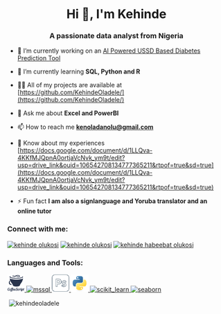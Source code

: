 <h1 align="center">Hi 👋, I'm Kehinde</h1>
<h3 align="center">A passionate data analyst from Nigeria</h3>

- 🔭 I’m currently working on an [AI Powered USSD Based Diabetes Prediction Tool](https://github.com/KehindeOladele/AI_Powered_USSD_Based_Diabetes_Prediction_Tool)

- 🌱 I’m currently learning **SQL, Python and R**

- 👨‍💻 All of my projects are available at [https://github.com/KehindeOladele/](https://github.com/KehindeOladele/)

- 💬 Ask me about **Excel and PowerBI**

- 📫 How to reach me **kenoladanolu@gmail.com**

- 📄 Know about my experiences [https://docs.google.com/document/d/1LLQva-4KKfMJQpnA0ortjaVcNvk_ym9t/edit?usp=drive_link&ouid=106542708134777365211&rtpof=true&sd=true](https://docs.google.com/document/d/1LLQva-4KKfMJQpnA0ortjaVcNvk_ym9t/edit?usp=drive_link&ouid=106542708134777365211&rtpof=true&sd=true)

- ⚡ Fun fact **I am also a signlanguage and Yoruba translator and an online tutor**

<h3 align="left">Connect with me:</h3>
<p align="left">
<a href="https://linkedin.com/in/kehinde olukosi" target="blank"><img align="center" src="https://raw.githubusercontent.com/rahuldkjain/github-profile-readme-generator/master/src/images/icons/Social/linked-in-alt.svg" alt="kehinde olukosi" height="30" width="40" /></a>
<a href="https://kaggle.com/kehinde olukosi" target="blank"><img align="center" src="https://raw.githubusercontent.com/rahuldkjain/github-profile-readme-generator/master/src/images/icons/Social/kaggle.svg" alt="kehinde olukosi" height="30" width="40" /></a>
<a href="https://www.hackerrank.com/kehinde habeebat olukosi" target="blank"><img align="center" src="https://raw.githubusercontent.com/rahuldkjain/github-profile-readme-generator/master/src/images/icons/Social/hackerrank.svg" alt="kehinde habeebat olukosi" height="30" width="40" /></a>
</p>

<h3 align="left">Languages and Tools:</h3>
<p align="left"> <a href="https://offeescript.org" target="_blank" rel="noreferrer"> <img src="https://raw.githubusercontent.com/devicons/devicon/master/icons/coffeescript/coffeescript-original-wordmark.svg" alt="coffeescript" width="40" height="40"/> </a> <a href="https://www.microsoft.com/en-us/sql-server" target="_blank" rel="noreferrer"> <img src="https://www.svgrepo.com/show/303229/microsoft-sql-server-logo.svg" alt="mssql" width="40" height="40"/> </a> <a href="https://www.photoshop.com/en" target="_blank" rel="noreferrer"> <img src="https://raw.githubusercontent.com/devicons/devicon/master/icons/photoshop/photoshop-line.svg" alt="photoshop" width="40" height="40"/> </a> <a href="https://www.python.org" target="_blank" rel="noreferrer"> <img src="https://raw.githubusercontent.com/devicons/devicon/master/icons/python/python-original.svg" alt="python" width="40" height="40"/> </a> <a href="https://scikit-learn.org/" target="_blank" rel="noreferrer"> <img src="https://upload.wikimedia.org/wikipedia/commons/0/05/Scikit_learn_logo_small.svg" alt="scikit_learn" width="40" height="40"/> </a> <a href="https://seaborn.pydata.org/" target="_blank" rel="noreferrer"> <img src="https://seaborn.pydata.org/_images/logo-mark-lightbg.svg" alt="seaborn" width="40" height="40"/> </a> </p>

<p>&nbsp;<img align="center" src="https://github-readme-stats.vercel.app/api?username=kehindeoladele&show_icons=true&locale=en" alt="kehindeoladele" /></p>
